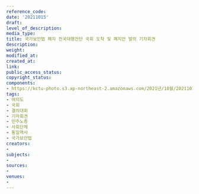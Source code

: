 ```yaml
---
reference_code: 
date: '20211015'
draft: 
level_of_description: 
media_type: 
title: 국가보안법 폐지 전국대행진단 국회 도착 및 폐지안 발의 기자회견
description: 
weight: 
modified_at: 
created_at: 
link: 
public_access_status: 
copyright_status: 
components:
- https://kctu-photo.s3.ap-northeast-2.amazonaws.com/2021년/10월/20211015-국가보안법+폐지+전국대행진단+국회+도착+및+폐지안+발의+기자회견_여의도_국회_결의대회_기자회견_민주노총_사회단체_통일역사_국가보안법/_1D20527.jpg
tags:
- 여의도
- 국회
- 결의대회
- 기자회견
- 민주노총
- 사회단체
- 통일역사
- 국가보안법
creators:
- 
subjects:
- 
sources:
- 
venues:
- 
---
```

